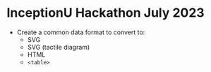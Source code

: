 # InceptionU Hackathon July 2023

* Create a common data format to convert to:
  * SVG
  * SVG (tactile diagram)
  * HTML
  * `<table>`

